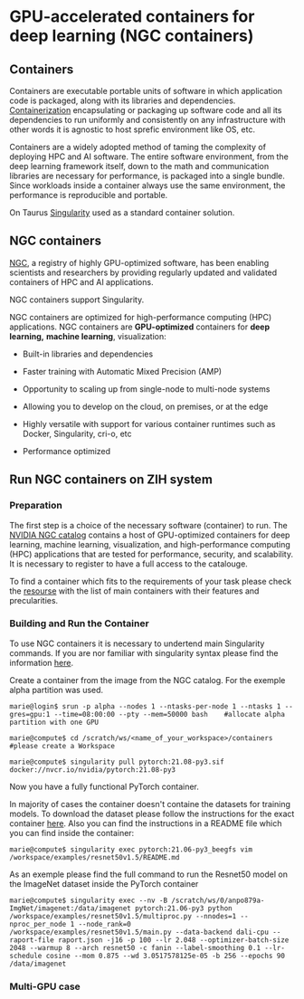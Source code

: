 # GPU-accelerated containers for deep learning (NGC containers)

## Containers

Containers are executable portable units of software in which 
application code is packaged, along with its 
libraries and dependencies. 
[Containerization](https://www.ibm.com/cloud/learn/containerization) encapsulating or packaging up
software code and all its dependencies to run uniformly and consistently 
on any infrastructure with other words it is agnostic to host sprefic environment like OS, etc.

Containers are a widely adopted method of taming the complexity of deploying HPC and AI software. 
The entire software environment, from the deep learning framework itself, 
down to the math and communication libraries are necessary for performance, is packaged into 
a single bundle. Since workloads inside a container 
always use the same environment, the performance is reproducible and portable.

On Taurus [Singularity](https://sylabs.io/) used as a standard container solution.

## NGC containers

[NGC](https://developer.nvidia.com/ai-hpc-containers), a registry of highly GPU-optimized software, 
has been enabling scientists and researchers by providing regularly updated 
and validated containers of HPC and AI applications.

NGC containers support Singularity.

NGC containers are optimized for high-performance computing (HPC) applications.
NGC containers are **GPU-optimized** containers 
for **deep learning,** **machine learning**, visualization:

- Built-in libraries and dependencies

- Faster training with Automatic Mixed Precision (AMP)

- Opportunity to scaling up from single-node to multi-node systems
  
- Allowing you to develop on the cloud, on premises, or at the edge

- Highly versatile with support for various container runtimes such as Docker, Singularity, cri-o, etc

- Performance optimized

## Run NGC containers on ZIH system

### Preparation

The first step is a choice of the necessary software (container) to run. 
The [NVIDIA NGC catalog](https://ngc.nvidia.com/catalog) 
contains a host of GPU-optimized containers for deep learning, 
machine learning, visualization, and high-performance computing (HPC) applications that are tested 
for performance, security, and scalability. 
It is necessary to register to have a full access to the catalouge.

To find a container which fits to the requirements of your task please check 
the [resourse](https://github.com/NVIDIA/DeepLearningExamples) 
with the list of main containers with their features and precularities.

### Building and Run the Container

To use NGC containers it is necessary to undertend main Singularity commands.
If you are nor familiar with singularity syntax please find the information [here](https://sylabs.io/guides/3.0/user-guide/quick_start.html#interact-with-images).

Create a container from the image from the NGC catalog. For the exemple alpha partition was used.

```console
marie@login$ srun -p alpha --nodes 1 --ntasks-per-node 1 --ntasks 1 --gres=gpu:1 --time=08:00:00 --pty --mem=50000 bash    #allocate alpha partition with one GPU

marie@compute$ cd /scratch/ws/<name_of_your_workspace>/containers   #please create a Workspace

marie@compute$ singularity pull pytorch:21.08-py3.sif docker://nvcr.io/nvidia/pytorch:21.08-py3
```

Now you have a fully functional PyTorch container.

In majority of cases the container doesn't containe the datasets for training models. 
To download the dataset please follow the instructions for the exact container [here](https://github.com/NVIDIA/DeepLearningExamples).
Also you can find the instructions in a README file which you can find inside the container:

```console
marie@compute$ singularity exec pytorch:21.06-py3_beegfs vim /workspace/examples/resnet50v1.5/README.md
```

As an exemple please find the full command to run the Resnet50 model on the ImageNet dataset 
inside the PyTorch container

```console
marie@compute$ singularity exec --nv -B /scratch/ws/0/anpo879a-ImgNet/imagenet:/data/imagenet pytorch:21.06-py3 python /workspace/examples/resnet50v1.5/multiproc.py --nnodes=1 --nproc_per_node 1 --node_rank=0 /workspace/examples/resnet50v1.5/main.py --data-backend dali-cpu --raport-file raport.json -j16 -p 100 --lr 2.048 --optimizer-batch-size 2048 --warmup 8 --arch resnet50 -c fanin --label-smoothing 0.1 --lr-schedule cosine --mom 0.875 --wd 3.0517578125e-05 -b 256 --epochs 90 /data/imagenet
```

### Multi-GPU case 
